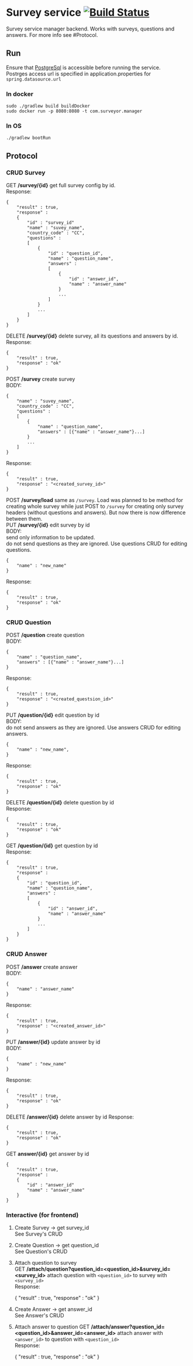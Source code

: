 # Survey service [![Build Status](https://travis-ci.org/comtihon/survey_manager.svg?branch=master)](https://travis-ci.org/comtihon/survey_manager)
Survey service manager backend. Works with surveys, questions and answers. For more info see #Protocol.

## Run
Ensure that [PostgreSql](https://www.postgresql.org/) is accessible before running the service.  
Postrges access url is specified in application.properties for `spring.datasource.url`

### In docker

    sudo ./gradlew build buildDocker
    sudo docker run -p 8080:8080 -t com.surveyor.manager

### In OS

    ./gradlew bootRun

## Protocol
### CRUD Survey
GET __/survey/{id}__ get full survey config by id.  
Response:

    {
        "result" : true,
        "response" : 
        {
            "id" : "survey_id"
            "name" : "suvey_name",
            "country_code" : "CC",
            "questions" : 
            [
                {
                    "id" : "question_id",
                    "name" : "question_name",
                    "answers" :
                    [
                        {
                            "id" : "answer_id",
                            "name" : "answer_name"
                        }
                        ...
                    ]
                }
                ...
            ]
        }
    }
DELETE __/survey/{id}__ delete survey, all its questions and answers by id.  
Response:

    {
        "result" : true,
        "response" : "ok"
    }
POST __/survey__ create survey  
BODY:

    {
        "name" : "suvey_name",
        "country_code" : "CC",
        "questions" : 
        [
            {
                "name" : "question_name",
                "answers" : [{"name" : "answer_name"}...]
            }
            ...
        ]
    }
Response:

    {
        "result" : true,
        "response" : "<created_survey_id>"
    }
POST __/survey/load__ same as `/survey`. Load was planned to be method for creating whole survey 
while just POST to `/survey` for creating only survey headers (without questions and answers). 
But now there is now difference between them.  
PUT __/survey/{id}__ edit survey by id  
BODY:  
send only information to be updated.  
do not send questions as they are ignored. Use questions CRUD for editing questions.

    {
        "name" : "new_name"
    }
Response:

    {
        "result" : true,
        "response" : "ok"
    }

### CRUD Question
POST __/question__ create question  
BODY:  

    {
        "name" : "question_name",
        "answers" : [{"name" : "answer_name"}...]
    }
Response:

    {
        "result" : true,
        "response" : "<created_questsion_id>"
    }
PUT __/question/{id}__ edit question by id  
BODY:  
do not send answers as they are ignored. Use answers CRUD for editing answers.

    {
        "name" : "new_name",
    }
Response:

    {
        "result" : true,
        "response" : "ok"
    }
DELETE __/question/{id}__ delete question by id  
Response:

    {
        "result" : true,
        "response" : "ok"
    }
GET __/question/{id}__ get question by id  
Response:

    {
        "result" : true,
        "response" : 
        {
            "id" : "question_id",
            "name" : "question_name",
            "answers" :
            [
                {
                    "id" : "answer_id",
                    "name" : "answer_name"
                }
                ...
            ]
        }
    }
### CRUD Answer
POST __/answer__ create answer  
BODY:

    {
        "name" : "answer_name"
    }
Response:

    {
        "result" : true,
        "response" : "<created_answer_id>"
    }
PUT __/answer/{id}__ update answer by id  
BODY:

    {
        "name" : "new_name"
    }
Response:

    {
        "result" : true,
        "response" : "ok"
    }
DELETE __/answer/{id}__ delete answer by id
Response:

    {
        "result" : true,
        "response" : "ok"
    }
GET __answer/{id}__ get answer by id

    {
        "result" : true,
        "response" :
        {
            "id" : "answer_id"
            "name" : "answer_name"
        }
    }
### Interactive (for frontend)
1. Create Survey -> get survey_id  
See Survey's CRUD
2. Create Question -> get question_id  
See Question's CRUD
3. Attach question to survey  
GET __/attach/question?question_id=<question_id>&survey_id=<survey_id>__ attach question with `<question_id>` to
survey with `<survey_id>`  
Response:  


    {
        "result" : true,
        "response" : "ok"
    }

3. Create Answer -> get answer_id  
See Answer's CRUD
4. Attach answer to question
GET __/attach/answer?question_id=<question_id>&answer_id=<answer_id>__ attach answer with `<answer_id>` to
question with `<question_id>`  
Response:  


    {
        "result" : true,
        "response" : "ok"
    }